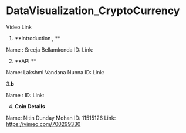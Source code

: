 # DataVisualization_CryptoCurrency

Video Link 

1. **Introduction , **

Name : Sreeja Bellamkonda
ID: 
Link:

2. **API **

Name: Lakshmi Vandana Nunna
ID: 
Link:

3.**b**

Name : 
ID: 
Link:

4. **Coin Details**

Name: Nitin Dunday Mohan
ID: 11515126
Link: https://vimeo.com/700299330
